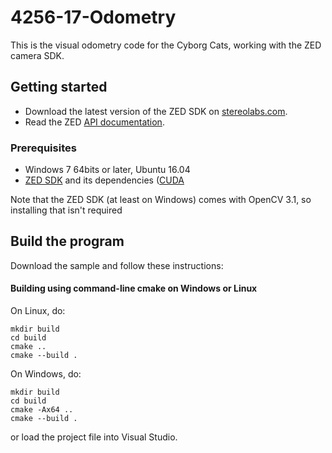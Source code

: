 # 4256-17-Odometry

This is the visual odometry code for the Cyborg Cats, working with the ZED camera SDK.


## Getting started

- Download the latest version of the ZED SDK on [stereolabs.com](https://www.stereolabs.com).
- Read the ZED [API documentation](https://www.stereolabs.com/developers/documentation/API/).

### Prerequisites

- Windows 7 64bits or later, Ubuntu 16.04
- [ZED SDK](https://www.stereolabs.com/developers/) and its dependencies ([CUDA](https://developer.nvidia.com/cuda-downloads)

Note that the ZED SDK (at least on Windows) comes with OpenCV 3.1, so installing that isn't required

## Build the program

Download the sample and follow these instructions:

#### Building using command-line cmake on Windows or Linux

On Linux, do:

    mkdir build
    cd build
    cmake ..
    cmake --build .

On Windows, do:

    mkdir build
    cd build
    cmake -Ax64 ..
    cmake --build .

or load the project file into Visual Studio.

